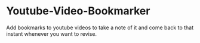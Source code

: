 # Youtube-Video-Bookmarker
Add bookmarks to youtube videos to take a note of it and come back to that instant whenever you want to revise.

